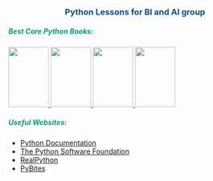 <h3 style="text-align:center;color:#0F4C81;">Python Lessons for BI and AI group</h3>

<h5 style="color: #009B77;">Best Core Python Books:</h5>

<a href="https://drive.google.com/file/d/1Eqv90wC4UpgcxqCG8rlNR-QQJHVgSN9F/view?usp=sharing" target="_blank">
<img src="https://realpython.com/cdn-cgi/image/width=900,format=auto/https://files.realpython.com/media/python-basics-cover-900.75eb2f36588c.png" style="width:80px;height:120px; object-fit: cover;" />
</a>

<a href="https://drive.google.com/file/d/1XhIlVgVJ9dzYGVaJis1QOSNzwNEE_tRc/view?usp=sharing" target="_blank">
<img src="https://images-na.ssl-images-amazon.com/images/S/compressed.photo.goodreads.com/books/1677830388i/33516244.jpg" style="width:80px;height:120px; object-fit: cover;" />
</a>

<a href="https://drive.google.com/file/d/1eRVrdUBegCC7L8TF-f9B3iDLWu7796Wl/view?usp=sharing" target="_blank">
<img src="https://sd.blackball.lv/t.ashx?i=/data/covers/Fluent_Python_(2022).png&w=200&q=80" style="width:80px;height:120px; object-fit: cover;" />
</a>

<a href="https://drive.google.com/file/d/1bVX_1nqxGJ9teli3dXI1Ksw5m2kxGFne/view?usp=sharing" target="_blank">
<img src="https://m.media-amazon.com/images/I/51O53P4JHqL._SX342_SY445_.jpg" style="width:80px;height:120px; object-fit: cover;" />
</a>

<h5 style="color: #009B77;">Useful Websites:</h5>

- <a href="https://docs.python.org/3/"  target="_blank">Python Documentation</a>
- <a href="https://www.python.org/psf-landing/"  target="_blank">The Python Software Foundation</a>
- <a href="https://realpython.com/"  target="_blank">RealPython</a>
- <a href="https://pybit.es/"  target="_blank">PyBites</a>
